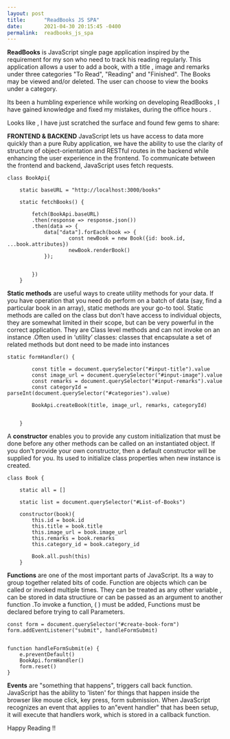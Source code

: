 ```yaml
---
layout: post
title:      "ReadBooks JS SPA"
date:       2021-04-30 20:15:45 -0400
permalink:  readbooks_js_spa
---
```



**ReadBooks** is JavaScript single page application inspired by the requirement for my son who need to track his reading regularly. This application allows a user to add a book, with a title , image and remarks under three categories "To Read", "Reading" and "Finished". The Books may be viewed and/or deleted. The user can choose to view the books under a category.


Its been a humbling experience while working on developing ReadBooks , I have gained knowledge and fixed my mistakes, during the office hours . 


Looks like , I have just scratched the surface and found few gems to share:


**FRONTEND & BACKEND**
JavaScript lets us have access to data more quickly than a pure Ruby application, we have the ability to use the clarity of structure of object-orientation and RESTful routes in the backend while enhancing the user experience in the frontend. To communicate between the frontend and backend, JavaScript uses fetch requests.


```
class BookApi{

    static baseURL = "http://localhost:3000/books"
    
    static fetchBooks() {
        
        fetch(BookApi.baseURL)
        .then(response => response.json())
        .then(data => {
            data["data"].forEach(book => {
                    const newBook = new Book({id: book.id, ...book.attributes})
                    newBook.renderBook()
            });
           
                     
        })
    }
```


**Static methods** are useful ways to create utility methods for your data. If you have operation that you need do perform on a batch of data (say, find a particular book in an array), static methods are your go-to tool. Static methods  are called on the class but don't have access to individual objects, they are somewhat limited in their scope, but can be very powerful in the correct application. They are Class level methods and can not invoke on an instance .Often used in ‘utility’ classes: classes that encapsulate a set of related methods but dont need to be made into instances

```
static formHandler() {
         
        const title = document.querySelector("#input-title").value 
        const image_url = document.querySelector("#input-image").value
        const remarks = document.querySelector("#input-remarks").value
        const categoryId = parseInt(document.querySelector("#categories").value)
        
        BookApi.createBook(title, image_url, remarks, categoryId)
        
       
    }
```

A **constructor** enables you to provide any custom initialization that must be done before any other methods can be called on an instantiated object. If you don't provide your own constructor, then a default constructor will be supplied for you.  Its used to initialize class properties when new instance is created.

```
class Book {

    static all = []

    static list = document.querySelector("#List-of-Books")

    constructor(book){
        this.id = book.id
        this.title = book.title
        this.image_url = book.image_url
        this.remarks = book.remarks
        this.category_id = book.category_id

        Book.all.push(this)
    }

```




**Functions** are one of the most important parts of JavaScript. Its a way to group together related bits of code.
Function are objects which can be called or invoked multiple times. They can be treated as any other variable , can be stored in data structiure or can be passed as an argument to another function .To invoke a function, ( ) must be added, Functions must be declared before trying to call Parameters.


```
const form = document.querySelector("#create-book-form")
form.addEventListener("submit", handleFormSubmit)


function handleFormSubmit(e) {
    e.preventDefault()  
    BookApi.formHandler() 
    form.reset()       
}

```


**Events** are "something that happens", triggers call back function. JavaScript  has the ability to 'listen' for things that happen inside the browser like mouse click, key press, form submission. When JavaScript recognizes an event that applies to an"event handler" that has been setup, it will execute that handlers work, which is stored in a callback function.

Happy Reading !!


